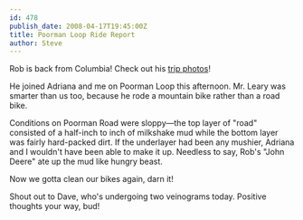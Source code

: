 ```yaml
---
id: 478
publish_date: 2008-04-17T19:45:00Z
title: Poorman Loop Ride Report
author: Steve
---
```

Rob is back from Columbia! Check out his [trip photos](http://picasaweb.google.com/mediaguy99/BogotaAndTheSaltCathedral/photo#s5190309760411300434)!

He joined Adriana and me on Poorman Loop this afternoon. Mr. Leary was smarter than us too, because he rode a mountain bike rather than a road bike.

Conditions on Poorman Road were sloppy—the top layer of "road" consisted of a half-inch to inch of milkshake mud while the bottom layer was fairly hard-packed dirt. If the underlayer had been any mushier, Adriana and I wouldn't have been able to make it up. Needless to say, Rob's "John Deere" ate up the mud like hungry beast.

Now we gotta clean our bikes again, darn it!

Shout out to Dave, who's undergoing two veinograms today. Positive thoughts your way, bud!